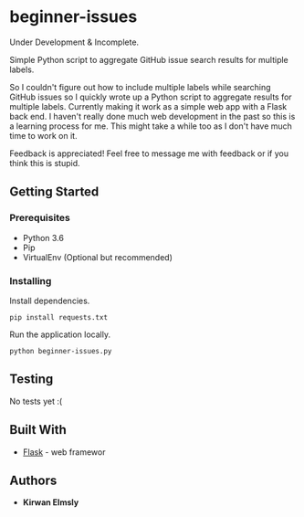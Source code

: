 # beginner-issues

Under Development & Incomplete.

Simple Python script to aggregate GitHub issue search results for multiple labels.

So I couldn't figure out how to include multiple labels while searching GitHub issues so I quickly wrote up a Python script to aggregate results for multiple labels. Currently making it work as a simple web app with a Flask back end. I haven't really done much web development in the past so this is a learning process for me. This might take a while too as I don't have much time to work on it.

Feedback is appreciated! Feel free to message me with feedback or if you think this is stupid.

## Getting Started

### Prerequisites

* Python 3.6
* Pip
* VirtualEnv (Optional but recommended)

### Installing

Install dependencies.
```
pip install requests.txt
```

Run the application locally.
```
python beginner-issues.py
```

## Testing

No tests yet :(

## Built With

* [Flask](http://flask.pocoo.org/) - web framewor

## Authors

* **Kirwan Elmsly**
